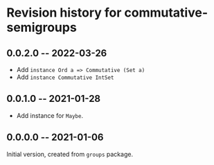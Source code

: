 # Revision history for commutative-semigroups

## 0.0.2.0 -- 2022-03-26

- Add `instance Ord a => Commutative (Set a)`
- Add `instance Commutative IntSet`

## 0.0.1.0 -- 2021-01-28

- Add instance for `Maybe`.

## 0.0.0.0 -- 2021-01-06

Initial version, created from `groups` package.
